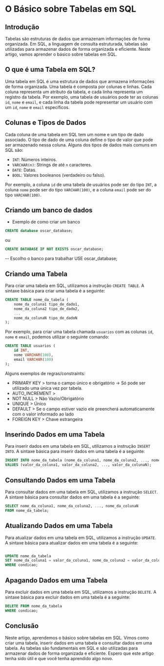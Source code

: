 # O Básico sobre Tabelas em SQL

## Introdução

Tabelas são estruturas de dados que armazenam informações de forma organizada. Em SQL, a linguagem de consulta estruturada, tabelas são utilizadas para armazenar dados de forma organizada e eficiente. Neste artigo, vamos aprender o básico sobre tabelas em SQL.

## O que é uma Tabela em SQL?

Uma tabela em SQL é uma estrutura de dados que armazena informações de forma organizada. Uma tabela é composta por colunas e linhas. Cada coluna representa um atributo da tabela, e cada linha representa um registro da tabela. Por exemplo, uma tabela de usuários pode ter as colunas `id`, `nome` e `email`, e cada linha da tabela pode representar um usuário com um `id`, `nome` e `email` específicos.

## Colunas e Tipos de Dados

Cada coluna de uma tabela em SQL tem um nome e um tipo de dado associado. O tipo de dado de uma coluna define o tipo de valor que pode ser armazenado nessa coluna. Alguns dos tipos de dados mais comuns em SQL são:

- `INT`: Números inteiros.
- `VARCHAR(n)`: Strings de até `n` caracteres.
- `DATE`: Datas.
- `BOOL`: Valores booleanos (verdadeiro ou falso).

Por exemplo, a coluna `id` de uma tabela de usuários pode ser do tipo `INT`, a coluna `nome` pode ser do tipo `VARCHAR(100)`, e a coluna `email` pode ser do tipo `VARCHAR(100)`.

## Criando um banco de dados

- Exemplo de como criar um banco
```sql	
CREATE database oscar_database;
```	

ou 

```sql
CREATE DATABASE IF NOT EXISTS oscar_database; 
```

-- Escolho o banco para trabalhar
USE oscar_database;

## Criando uma Tabela

Para criar uma tabela em SQL, utilizamos a instrução `CREATE TABLE`. A sintaxe básica para criar uma tabela é a seguinte:

```sql
CREATE TABLE nome_da_tabela (
    nome_da_coluna1 tipo_de_dado1,
    nome_da_coluna2 tipo_de_dado2,
    ...
    nome_da_colunaN tipo_de_dadoN
);
```

Por exemplo, para criar uma tabela chamada `usuarios` com as colunas `id`, `nome` e `email`, podemos utilizar o seguinte comando:

```sql
CREATE TABLE usuarios (
    id INT,
    nome VARCHAR(100),
    email VARCHAR(100)
);
```

Alguns exemplos de regras/constraints:

- PRIMARY KEY     > torna o campo único e obrigatório -> Só pode ser utilizado uma única vez por tabela. 
- AUTO_INCREMENT  >
- NOT NULL        > Não Vazio/Obrigatório
- UNIQUE          > Único
- DEFAULT         > Se o campo estiver vazio ele preencherá automaticamente com o valor informado ao lado
- FOREIGN KEY     > Chave estrangeira

## Inserindo Dados em uma Tabela

Para inserir dados em uma tabela em SQL, utilizamos a instrução `INSERT INTO`. A sintaxe básica para inserir dados em uma tabela é a seguinte:

```sql
INSERT INTO nome_da_tabela (nome_da_coluna1, nome_da_coluna2, ..., nome_da_colunaN)
VALUES (valor_da_coluna1, valor_da_coluna2, ..., valor_da_colunaN);
```

## Consultando Dados em uma Tabela

Para consultar dados em uma tabela em SQL, utilizamos a instrução `SELECT`. A sintaxe básica para consultar dados em uma tabela é a seguinte:

```sql
SELECT nome_da_coluna1, nome_da_coluna2, ..., nome_da_colunaN
FROM nome_da_tabela;
```

## Atualizando Dados em uma Tabela

Para atualizar dados em uma tabela em SQL, utilizamos a instrução `UPDATE`. A sintaxe básica para atualizar dados em uma tabela é a seguinte:

```sql

UPDATE nome_da_tabela
SET nome_da_coluna1 = valor_da_coluna1, nome_da_coluna2 = valor_da_coluna2, ..., nome_da_colunaN = valor_da_colunaN
WHERE condicao;
```

## Apagando Dados em uma Tabela

Para excluir dados em uma tabela em SQL, utilizamos a instrução `DELETE`. A sintaxe básica para excluir dados em uma tabela é a seguinte:

```sql
DELETE FROM nome_da_tabela
WHERE condicao;
```

## Conclusão

Neste artigo, aprendemos o básico sobre tabelas em SQL. Vimos como criar uma tabela, inserir dados em uma tabela e consultar dados em uma tabela. As tabelas são fundamentais em SQL e são utilizadas para armazenar dados de forma organizada e eficiente. Espero que este artigo tenha sido útil e que você tenha aprendido algo novo. 
